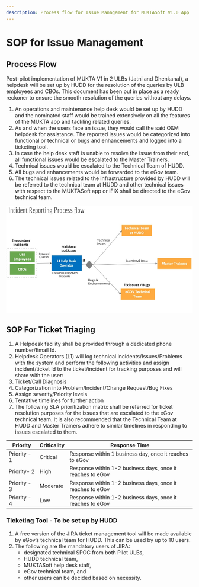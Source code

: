```yaml
---
description: Process flow for Issue Management for MUKTASoft V1.0 App
---
```


# SOP for Issue Management

## **Process Flow**

Post-pilot implementation of MUKTA V1 in 2 ULBs (Jatni and Dhenkanal), a helpdesk will be set up by HUDD for the resolution of the queries by ULB employees and CBOs. This document has been put in place as a ready reckoner to ensure the smooth resolution of the queries without any delays.

1. An operations and maintenance help desk would be set up by HUDD and the nominated staff would be trained extensively on all the features of the MUKTA app and tackling related queries.
2. As and when the users face an issue, they would call the said O\&M helpdesk for assistance. The reported issues would be categorized into functional or technical or bugs and enhancements and logged into a ticketing tool.
3. In case the help desk staff is unable to resolve the issue from their end, all functional issues would be escalated to the Master Trainers.
4. Technical issues would be escalated to the Technical Team of HUDD.
5. All bugs and enhancements would be forwarded to the eGov team.
6. The technical issues related to the infrastructure provided by HUDD will be referred to the technical team at HUDD and other technical issues with respect to the MUKTASoft app or iFIX shall be directed to the eGov technical team.

![](<../../../.gitbook/assets/0 (1).jpeg>)

## **SOP For Ticket Triaging**

1. A Helpdesk facility shall be provided through a dedicated phone number/Email Id.
2. Helpdesk Operators (L1) will log technical incidents/Issues/Problems with the system and perform the following activities and assign incident/ticket Id to the ticket/incident for tracking purposes and will share with the user:
3. Ticket/Call Diagnosis
4. Categorization into Problem/Incident/Change Request/Bug Fixes
5. Assign severity/Priority levels
6. Tentative timelines for further action
7. The following SLA prioritization matrix shall be referred for ticket resolution purposes for the issues that are escalated to the eGov technical team. It is also recommended that the Technical Team at HUDD and Master Trainers adhere to similar timelines in responding to issues escalated to them.

| Priority     | Criticality | Response Time                                              |
| ------------ | ----------- | ---------------------------------------------------------- |
| Priority - 1 | Critical    | Response within 1 business day, once it reaches to eGov    |
| Priority- 2  | High        | Response within 1-2 business days, once it reaches to eGov |
| Priority - 3 | Moderate    | Response within 1-2 business days, once it reaches to eGov |
| Priority - 4 | Low         | Response within 1-2 business days, once it reaches to eGov |

### **Ticketing Tool - To be set up by HUDD**

1. A free version of the JIRA ticket management tool will be made available by eGov’s technical team for HUDD. This can be used by up to 10 users.
2. The following are the mandatory users of JIRA:&#x20;
   * designated technical SPOC from both Pilot ULBs,&#x20;
   * HUDD technical team,&#x20;
   * MUKTASoft help desk staff,&#x20;
   * eGov technical team, and&#x20;
   * other users can be decided based on necessity.
